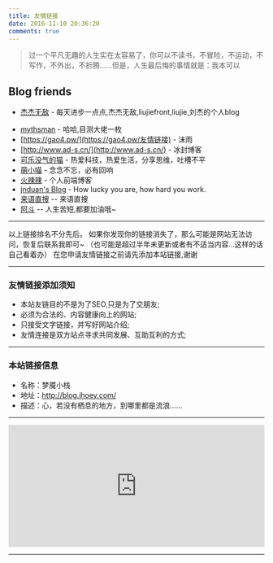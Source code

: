 ```yaml
---
title: 友情链接
date: 2016-11-10 20:36:20
comments: true
---
```


<blockquote class="blockquote-center">过一个平凡无趣的人生实在太容易了，你可以不读书，不冒险，不运动，不写作，不外出，不折腾……但是，人生最后悔的事情就是：我本可以</blockquote>


## Blog friends

- [杰杰无敌](https://blog.liujiefront.com "杰杰无敌")  -  每天进步一点点,杰杰无敌,liujiefront,liujie,刘杰的个人blog
<!-- - [梦魇|专注于分享](http://www.dode.top/links.html "梦魇|专注于分享™")  -  一个帮助过我的好朋友，技术很不错 -->
<!-- - [一叶知秋](http://www.webmars.xyz/)  -  森林里出现了两条路，而我选择了人迹罕至的一条，从此决定了一切际遇的不同！ -->
<!-- - [等待!!!](http://www.ccyyao.top/links/)  -  爱运动、爱交友、爱旅行、喜欢接触新鲜事物、迎接新的挑战，更爱游离于错综复杂的编码与逻辑中! -->
<!-- - [心雨](http://www.mcling.xyz/links/)  -  天再高又怎样, 踮起脚尖就更接近阳光! -->
<!-- - [neoFelhz](https://blog.neofelhz.ga)  -  拾穗者的故事 -->
- [mythsman](https://blog.mythsman.com)  -  哈哈,目测大佬一枚
- [https://gao4.pw/](https://gao4.pw/友情链接)  -  沫雨
- [http://www.ad-s.cn/](http://www.ad-s.cn/)  -  冰封博客
- [可乐没气的猫](https://www.isthnew.com/links/)  -  热爱科技，热爱生活，分享思维，吐槽不平
- [萌小喵](http://blog.awumiao.cn/)  -  念念不忘，必有回响
- [火辣辣](http://huolalaweb.com/)  - 个人前端博客
- [jnduan's Blog](https://jnan.org/)  -  How lucky you are, how hard you work.
- [来语直搜](www.zhisou.cc)  --  来语直搜
- [阿斗](lijinghu.club)  --  人生苦短,都要加油哦~

***

以上链接排名不分先后。
如果你发现你的链接消失了，那么可能是网站无法访问，恢复后联系我即可~
（也可能是超过半年未更新或者有不适当内容...这样的话自己看着办）
在您申请友情链接之前请先添加本站链接,谢谢

***

### 友情链接添加须知

- 本站友链目的不是为了SEO,只是为了交朋友;
- 必须为合法的、内容健康向上的网站;
- 只接受文字链接，并写好网站介绍;
- 友情连接是双方站点寻求共同发展、互助互利的方式;

***

### 本站链接信息

- 名称：梦魇小栈
- 地址：http://blog.ihoey.com/
- 描述：心，若没有栖息的地方，到哪里都是流浪......

***

<iframe src="https://sponsor.ihoey.com/" style="overflow-x:hidden;overflow-y:hidden; border:0xp none #fff; min-height:240px; width:100%;"  frameborder="0" scrolling="no"></iframe>

***
